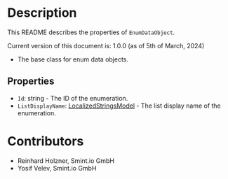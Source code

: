 Description
===========
This README describes the properties of `EnumDataObject`.

Current version of this document is: 1.0.0 (as of 5th of March, 2024)

- The base class for enum data objects.

## Properties
- `Id`: string - The ID of the enumeration.
- `ListDisplayName`: [LocalizedStringsModel](../Common/LocalizedStringsModel.md) - The list display name of the enumeration.


Contributors
============

- Reinhard Holzner, Smint.io GmbH
- Yosif Velev, Smint.io GmbH